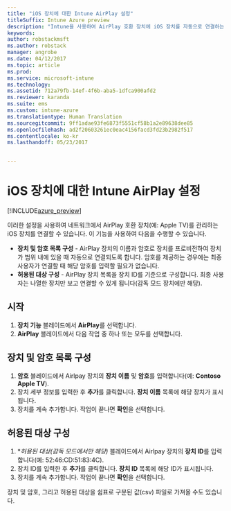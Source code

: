 ```yaml
---
title: "iOS 장치에 대한 Intune AirPlay 설정"
titleSuffix: Intune Azure preview
description: "Intune을 사용하여 AirPlay 호환 장치에 iOS 장치를 자동으로 연결하는 방법을 알아봅니다."
keywords: 
author: robstackmsft
ms.author: robstack
manager: angrobe
ms.date: 04/12/2017
ms.topic: article
ms.prod: 
ms.service: microsoft-intune
ms.technology: 
ms.assetid: 712a79fb-14ef-4f6b-aba5-1dfca900afd2
ms.reviewer: karanda
ms.suite: ems
ms.custom: intune-azure
ms.translationtype: Human Translation
ms.sourcegitcommit: 9ff1adae93fe6873f5551cf58b1a2e89638dee85
ms.openlocfilehash: ad2f20603261ec0eac4156facd3fd23b2982f517
ms.contentlocale: ko-kr
ms.lasthandoff: 05/23/2017


---
```


# <a name="intune-airplay-settings-for-ios-devices"></a>iOS 장치에 대한 Intune AirPlay 설정

[!INCLUDE[azure_preview](./includes/azure_preview.md)]

이러한 설정을 사용하여 네트워크에서 AirPlay 호환 장치(예: Apple TV)를 관리하는 iOS 장치를 연결할 수 있습니다.
이 기능을 사용하여 다음을 수행할 수 있습니다.

- **장치 및 암호 목록 구성** - AirPlay 장치의 이름과 암호로 장치를 프로비전하여 장치가 범위 내에 있을 때 자동으로 연결되도록 합니다. 암호를 제공하는 경우에는 최종 사용자가 연결할 때 해당 암호를 입력할 필요가 없습니다.
- **허용된 대상 구성** - AirPlay 장치 목록을 장치 ID를 기준으로 구성합니다. 최종 사용자는 나열한 장치만 보고 연결할 수 있게 됩니다(감독 모드 장치에만 해당).

## <a name="get-started"></a>시작

1. **장치 기능** 블레이드에서 **AirPlay**를 선택합니다.
2. **AirPlay** 블레이드에서 다음 작업 중 하나 또는 모두를 선택합니다.

## <a name="configure-a-device-and-password-list"></a>장치 및 암호 목록 구성

1. **암호** 블레이드에서 Airlpay 장치의 **장치 이름** 및 **암호**를 입력합니다(예: **Contoso Apple TV**).
2. 장치 세부 정보를 입력한 후 **추가**를 클릭합니다. **장치 이름** 목록에 해당 장치가 표시됩니다.
3. 장치를 계속 추가합니다. 작업이 끝나면 **확인**을 선택합니다.


## <a name="configure-allowed-destinations"></a>허용된 대상 구성

1. **허용된 대상(감독 모드에서만 해당)* 블레이드에서 Airlpay 장치의 **장치 ID**를 입력합니다(예: 52:46:CD:51:83:4C).
2. 장치 ID를 입력한 후 **추가**를 클릭합니다. **장치 ID** 목록에 해당 ID가 표시됩니다.
3. 장치를 계속 추가합니다. 작업이 끝나면 **확인**을 선택합니다.

장치 및 암호, 그리고 허용된 대상을 쉼표로 구분된 값(csv) 파일로 가져올 수도 있습니다.



